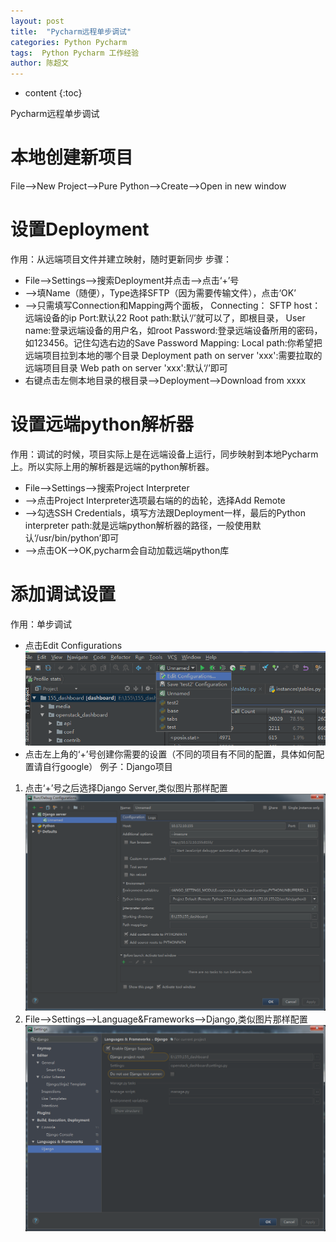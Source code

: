 ```yaml
---
layout: post
title:  "Pycharm远程单步调试"
categories: Python Pycharm
tags:  Python Pycharm 工作经验
author: 陈超文
---
```


* content
{:toc}

Pycharm远程单步调试




# 本地创建新项目
File-->New Project-->Pure Python-->Create-->Open in new window
# 设置Deployment
作用：从远端项目文件并建立映射，随时更新同步
步骤：
- File-->Settings-->搜索Deployment并点击-->点击‘+’号
- -->填Name（随便），Type选择SFTP（因为需要传输文件），点击‘OK’
- -->只需填写Connection和Mapping两个面板，
Connecting：
SFTP host：远端设备的ip
Port:默认22
Root path:默认‘/’就可以了，即根目录，
User name:登录远端设备的用户名，如root
Password:登录远端设备所用的密码，如123456。记住勾选右边的Save Password
Mapping:
Local path:你希望把远端项目拉到本地的哪个目录
Deployment path on server 'xxx':需要拉取的远端项目目录
Web path on server 'xxx':默认‘/’即可
- 右键点击左侧本地目录的根目录-->Deployment-->Download from xxxx

# 设置远端python解析器
作用：调试的时候，项目实际上是在远端设备上运行，同步映射到本地Pycharm上。所以实际上用的解析器是远端的python解析器。
- File-->Settings-->搜索Project Interpreter
- -->点击Project Interpreter选项最右端的的齿轮，选择Add Remote
- -->勾选SSH Credentials，填写方法跟Deployment一样，最后的Python interpreter path:就是远端python解析器的路径，一般使用默认‘/usr/bin/python’即可
- -->点击OK-->OK,pycharm会自动加载远端python库

# 添加调试设置
作用：单步调试
- 点击Edit Configurations
![](/img/20180508pycharm/20180508104754.png)
- 点击左上角的‘+’号创建你需要的设置（不同的项目有不同的配置，具体如何配置请自行google）
例子：Django项目
1. 点击‘+’号之后选择Django Server,类似图片那样配置
![](/img/20180508pycharm/20180508105617.png)
2. File-->Settings-->Language&Frameworks-->Django,类似图片那样配置
![](/img/20180508pycharm/20180508105858.png)